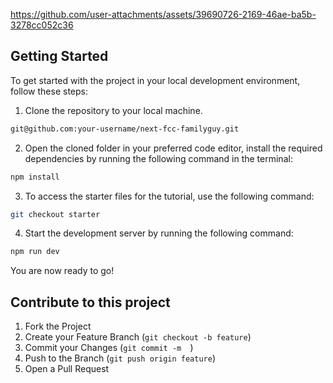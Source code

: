 <div id="top"></div>


<!-- PROJECT LOGO -->




https://github.com/user-attachments/assets/39690726-2169-46ae-ba5b-3278cc052c36




## Getting Started

To get started with the project in your local development environment, follow
these steps:

1. Clone the repository to your local machine.

```bash
git@github.com:your-username/next-fcc-familyguy.git
```

2. Open the cloned folder in your preferred code editor, install the required
   dependencies by running the following command in the terminal:

```bash
npm install
```

3. To access the starter files for the tutorial, use the following command:

```bash
git checkout starter
```

4. Start the development server by running the following command:

```bash
npm run dev
```

You are now ready to go!

## Contribute to this project



1. Fork the Project
2. Create your Feature Branch (`git checkout -b feature`)
3. Commit your Changes (`git commit -m  `)
4. Push to the Branch (`git push origin feature`)
5. Open a Pull Request

